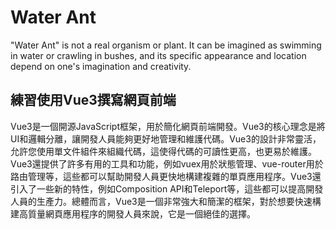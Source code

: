 # Water Ant

"Water Ant" is not a real organism or plant. It can be imagined as swimming in water or crawling in bushes, and its specific appearance and location depend on one's imagination and creativity.

## 練習使用Vue3撰寫網頁前端

Vue3是一個開源JavaScript框架，用於簡化網頁前端開發。Vue3的核心理念是將UI和邏輯分離，讓開發人員能夠更好地管理和維護代碼。Vue3的設計非常靈活，允許您使用單文件組件來組織代碼，這使得代碼的可讀性更高，也更易於維護。Vue3還提供了許多有用的工具和功能，例如vuex用於狀態管理、vue-router用於路由管理等，這些都可以幫助開發人員更快地構建複雜的單頁應用程序。Vue3還引入了一些新的特性，例如Composition API和Teleport等，這些都可以提高開發人員的生產力。總體而言，Vue3是一個非常強大和簡潔的框架，對於想要快速構建高質量網頁應用程序的開發人員來說，它是一個絕佳的選擇。
